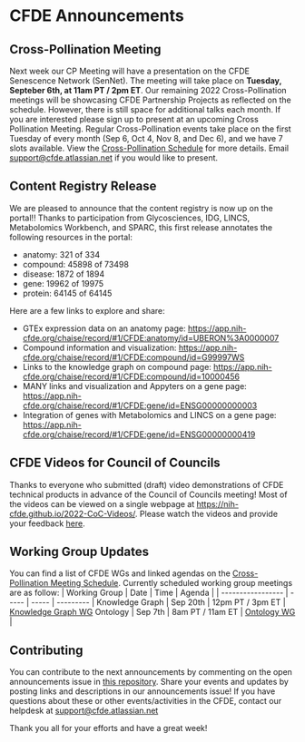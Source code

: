 # CFDE Announcements

## Cross-Pollination Meeting
Next week our CP Meeting will have a presentation on the CFDE Senescence Network (SenNet). The meeting will take place on **Tuesday, Septeber 6th, at 11am PT / 2pm ET**.  Our remaining 2022 Cross-Pollination meetings will be showcasing CFDE Partnership Projects as reflected on the schedule. However, there is still space for additional talks each month. If you are interested please sign up to present at an upcoming Cross Pollination Meeting. Regular Cross-Pollination events take place on the first Tuesday of every month (Sep 6, Oct 4, Nov 8, and Dec 6), and we have 7 slots available. View the [Cross-Pollination Schedule](https://docs.google.com/spreadsheets/d/1hQAeOLkivUZZnwZ_KxfGw3neezMaWbrPk9nnFiKfQGA/edit?usp=sharing) for more details.  Email [support@cfde.atlassian.net](mailto:support@cfde.atlassian.net) if you would like to present.  

## Content Registry Release
We are pleased to announce that the content registry is now up on the portal!! Thanks to participation from Glycosciences, IDG, LINCS, Metabolomics Workbench, and SPARC, this first release annotates the following resources in the portal:

- anatomy: 321 of 334
- compound: 45898 of 73498
- disease: 1872 of 1894
- gene: 19962 of 19975
- protein: 64145 of 64145

Here are a few links to explore and share:
- GTEx expression data on an anatomy page:
https://app.nih-cfde.org/chaise/record/#1/CFDE:anatomy/id=UBERON%3A0000007
- Compound information and visualization:
https://app.nih-cfde.org/chaise/record/#1/CFDE:compound/id=G99997WS
- Links to the knowledge graph on compound page:
https://app.nih-cfde.org/chaise/record/#1/CFDE:compound/id=10000456
- MANY links and visualization and Appyters on a gene page:
https://app.nih-cfde.org/chaise/record/#1/CFDE:gene/id=ENSG00000000003
- Integration of genes with Metabolomics and LINCS on a gene page:
https://app.nih-cfde.org/chaise/record/#1/CFDE:gene/id=ENSG00000000419

## CFDE Videos for Council of Councils
Thanks to everyone who submitted (draft) video demonstrations of CFDE technical products in advance of the Council of Councils meeting! Most of the videos can be viewed on a single webpage at https://nih-cfde.github.io/2022-CoC-Videos/. Please watch the videos and provide your feedback [here](https://docs.google.com/document/d/1Azttan73vUiia8rv8M0tkyE_SAGD4kdfoqhQN5HOB9Y/edit#).

## Working Group Updates
You can find a list of CFDE WGs and linked agendas on the [Cross-Pollination Meeting Schedule](https://docs.google.com/spreadsheets/d/1hQAeOLkivUZZnwZ_KxfGw3neezMaWbrPk9nnFiKfQGA/edit?usp=sharing). Currently scheduled working group meetings are as follow: 
| Working Group | Date | Time | Agenda |
| ----------------- | ----- | ----- | --------- | 
Knowledge Graph | Sep 20th | 12pm PT / 3pm ET | [Knowledge Graph WG](https://docs.google.com/document/d/1WvpkLxWPW0XxZsam6jEJeEUQr2sQ0EWC/edit?usp=sharing&ouid=111367545760360703840&rtpof=true&sd=true)
Ontology | Sep 7th  | 8am PT / 11am ET | [Ontology WG](https://docs.google.com/document/d/1VoHHBeWfol6XNJa3kzOnOFuTaIrcLYbqKYQcOnj1oh4/edit?usp=sharing) |

## Contributing
You can contribute to the next announcements by commenting on the open announcements issue in [this repository](https://github.com/nih-cfde/announcements/issues). Share your events and updates by posting links and descriptions in our announcements issue! If you have questions about these or other events/activities in the CFDE, contact our helpdesk at support@cfde.atlassian.net

Thank you all for your efforts and have a great week!
